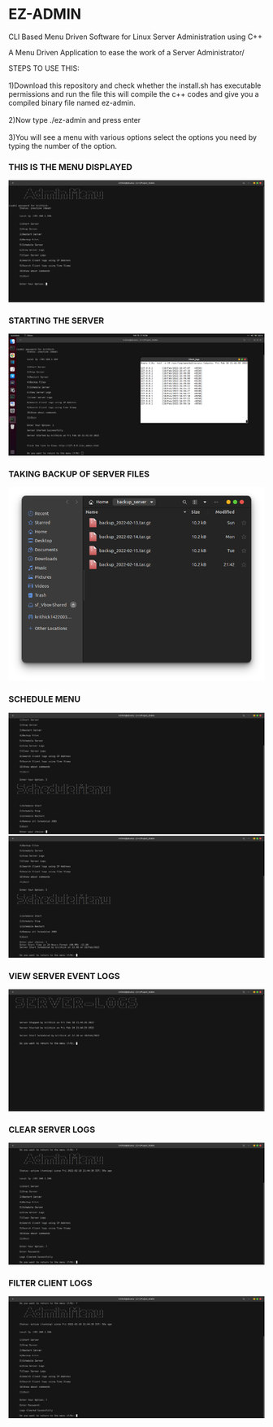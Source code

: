 
# EZ-ADMIN

CLI Based Menu Driven Software for Linux Server Administration using C++

A Menu Driven Application to ease the work of a Server Administrator/

STEPS TO USE THIS:<br><br>
        1)Download this repository and check whether the install.sh has executable permissions and run the file this will compile the c++ codes and give you a compiled binary file named ez-admin.<br><br>
        2)Now type ./ez-admin and press enter <br><br>
        3)You will see a menu with various options select the options you need by typing the number of the option.</p>

<h3>THIS IS THE MENU DISPLAYED</h3>
<img src =/img/1.png>
<br>

<h3>STARTING THE SERVER</h3>
<img src =/img/2.png>
<br>

<h3>TAKING BACKUP OF SERVER FILES</h3>
<img src =/img/3.png>
<br>

<h3>SCHEDULE MENU</h3>
<img src =/img/4.png>
<br>
<img src =/img/5.png>
<br>

<h3>VIEW SERVER EVENT LOGS</h3>
<img src =/img/6.png>
<br>

<h3>CLEAR SERVER LOGS</h3>
<img src =/img/7.png>
<br>

<h3>FILTER CLIENT LOGS</h3>
<img src =/img/7.png>
<br>


